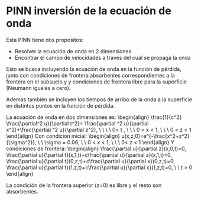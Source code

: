 # PINN inversión de la ecuación de onda
Esta PINN tiene dos propositos:
* Resolver la ecuación de onda en 2 dimensiones
* Encontrar el campo de velocidades a través del cual se propaga la onda

Esto se busca incluyendo la ecuación de onda en la función de pérdida, junto con condiciones de frontera absorbentes correspondientes a la frontera en el subsuelo y y condiciones de frontera libre para la superficie (Neumann iguales a cero).

Además también se incluyen los tiempos de arribo de la onda a la superficie en distintos puntos en la función de pérdida.

La ecuación de onda en dos dimensiones es:
    \begin{align}
    \frac{1}{c^2} \frac{\partial^2 u}{\partial t^2}= \frac{\partial ^2 u}{\partial x^2}+\frac{\partial ^2 u}{\partial z^2},  \ \ \ \ 0< t ,  \ \ \ 0 < x < 1, \ \ \ 0 < z < 1
    \end{align}
Con condición inicial:
    \begin{align} u(x,z,0)=e^{-\frac{x^2+z^2}{\sigma^2}}, \ \ \sigma = 0.06, \ \ 0 < x < 1, \ \ \ 0< z < 1 \end{align}
Y condiciones de frontera:
    \begin{align} \frac{\partial u}{\partial z}(x,0,t)=0, \frac{\partial u}{\partial t}(x,1,t)+c\frac{\partial u}{\partial z}(x,1,t)=0, \frac{\partial u}{\partial t}(0,z,t)+c\frac{\partial u}{\partial x}(0,z,t)=0, \frac{\partial u}{\partial t}(1,z,t)+c\frac{\partial u}{\partial x}(1,z,t)=0, \ \ t > 0 \end{align}
    
La condición de la frontera superior (z=0) es libre y el resto son absorbentes.
